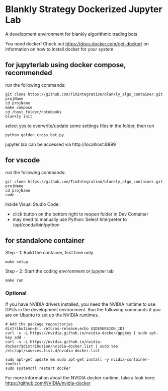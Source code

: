 # Blankly Strategy Dockerized Jupyter Lab

A development environment for blankly algorithmic trading bots

You need docker! Check out https://docs.docker.com/get-docker/ on information on how to install docker for your system.


## for jupyterlab using docker compose, __**recommended**__
run the following commands:
```
git clone https://github.com/TimIntegration/blankly_algo_container.git projName
cd projName
make compose
cd /host_folder/notebooks
blankly init
```
select yes to overwrite/update some settings files in the folder, then run
```
python golden_cross_bot.py
```
jupyter lab can be accessed via http://localhost:8899


## for vscode
run the following commands:
```
git clone https://github.com/TimIntegration/blankly_algo_container.git projName
cd projName
code .
```
Inside Visual Studio Code:
 - click button on the bottom right to reopen folder in Dev Container
 - may need to manually use Python: Select Interpreter to /opt/conda/bin/python


## for standalone container
Step - 1: Build the container, first time only
```
make setup
```

Step - 2: Start the coding environment or jupyter lab
```
make run
```


### Optional
If you have NVIDIA drivers installed, you need the NVIDIA runtime to use GPUs in the development environment.
Run the following commands if you are on Ubuntu to set up the NVIDIA runtimes.

```
# Add the package repositories
distribution=$(. /etc/os-release;echo $ID$VERSION_ID)
curl -s -L https://nvidia.github.io/nvidia-docker/gpgkey | sudo apt-key add -
curl -s -L https://nvidia.github.io/nvidia-docker/$distribution/nvidia-docker.list | sudo tee /etc/apt/sources.list.d/nvidia-docker.list

sudo apt-get update && sudo apt-get install -y nvidia-container-toolkit
sudo systemctl restart docker
```

For more information about the NVIDIA docker runtime, take a look here: https://github.com/NVIDIA/nvidia-docker
